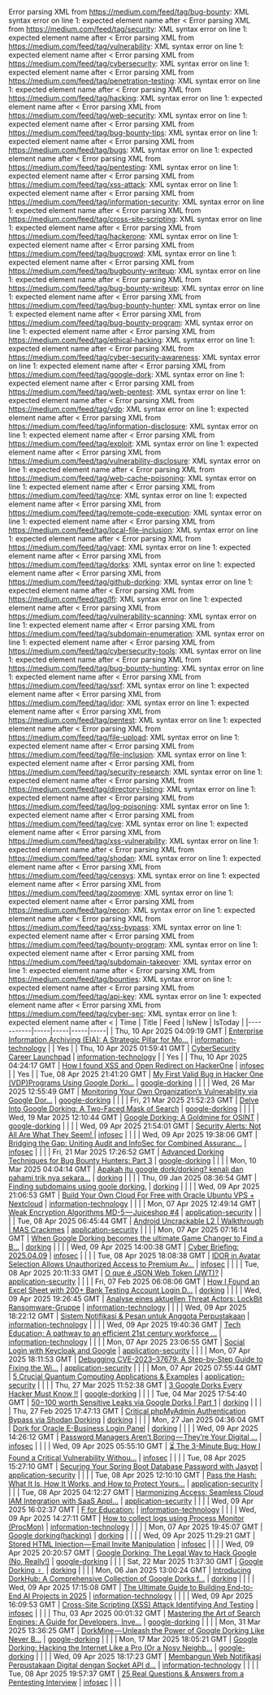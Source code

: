 Error parsing XML from https://medium.com/feed/tag/bug-bounty: XML syntax error on line 1: expected element name after <
Error parsing XML from https://medium.com/feed/tag/security: XML syntax error on line 1: expected element name after <
Error parsing XML from https://medium.com/feed/tag/vulnerability: XML syntax error on line 1: expected element name after <
Error parsing XML from https://medium.com/feed/tag/cybersecurity: XML syntax error on line 1: expected element name after <
Error parsing XML from https://medium.com/feed/tag/penetration-testing: XML syntax error on line 1: expected element name after <
Error parsing XML from https://medium.com/feed/tag/hacking: XML syntax error on line 1: expected element name after <
Error parsing XML from https://medium.com/feed/tag/web-security: XML syntax error on line 1: expected element name after <
Error parsing XML from https://medium.com/feed/tag/bug-bounty-tips: XML syntax error on line 1: expected element name after <
Error parsing XML from https://medium.com/feed/tag/bugs: XML syntax error on line 1: expected element name after <
Error parsing XML from https://medium.com/feed/tag/pentesting: XML syntax error on line 1: expected element name after <
Error parsing XML from https://medium.com/feed/tag/xss-attack: XML syntax error on line 1: expected element name after <
Error parsing XML from https://medium.com/feed/tag/information-security: XML syntax error on line 1: expected element name after <
Error parsing XML from https://medium.com/feed/tag/cross-site-scripting: XML syntax error on line 1: expected element name after <
Error parsing XML from https://medium.com/feed/tag/hackerone: XML syntax error on line 1: expected element name after <
Error parsing XML from https://medium.com/feed/tag/bugcrowd: XML syntax error on line 1: expected element name after <
Error parsing XML from https://medium.com/feed/tag/bugbounty-writeup: XML syntax error on line 1: expected element name after <
Error parsing XML from https://medium.com/feed/tag/bug-bounty-writeup: XML syntax error on line 1: expected element name after <
Error parsing XML from https://medium.com/feed/tag/bug-bounty-hunter: XML syntax error on line 1: expected element name after <
Error parsing XML from https://medium.com/feed/tag/bug-bounty-program: XML syntax error on line 1: expected element name after <
Error parsing XML from https://medium.com/feed/tag/ethical-hacking: XML syntax error on line 1: expected element name after <
Error parsing XML from https://medium.com/feed/tag/cyber-security-awareness: XML syntax error on line 1: expected element name after <
Error parsing XML from https://medium.com/feed/tag/google-dork: XML syntax error on line 1: expected element name after <
Error parsing XML from https://medium.com/feed/tag/web-pentest: XML syntax error on line 1: expected element name after <
Error parsing XML from https://medium.com/feed/tag/vdp: XML syntax error on line 1: expected element name after <
Error parsing XML from https://medium.com/feed/tag/information-disclosure: XML syntax error on line 1: expected element name after <
Error parsing XML from https://medium.com/feed/tag/exploit: XML syntax error on line 1: expected element name after <
Error parsing XML from https://medium.com/feed/tag/vulnerability-disclosure: XML syntax error on line 1: expected element name after <
Error parsing XML from https://medium.com/feed/tag/web-cache-poisoning: XML syntax error on line 1: expected element name after <
Error parsing XML from https://medium.com/feed/tag/rce: XML syntax error on line 1: expected element name after <
Error parsing XML from https://medium.com/feed/tag/remote-code-execution: XML syntax error on line 1: expected element name after <
Error parsing XML from https://medium.com/feed/tag/local-file-inclusion: XML syntax error on line 1: expected element name after <
Error parsing XML from https://medium.com/feed/tag/vapt: XML syntax error on line 1: expected element name after <
Error parsing XML from https://medium.com/feed/tag/dorks: XML syntax error on line 1: expected element name after <
Error parsing XML from https://medium.com/feed/tag/github-dorking: XML syntax error on line 1: expected element name after <
Error parsing XML from https://medium.com/feed/tag/lfi: XML syntax error on line 1: expected element name after <
Error parsing XML from https://medium.com/feed/tag/vulnerability-scanning: XML syntax error on line 1: expected element name after <
Error parsing XML from https://medium.com/feed/tag/subdomain-enumeration: XML syntax error on line 1: expected element name after <
Error parsing XML from https://medium.com/feed/tag/cybersecurity-tools: XML syntax error on line 1: expected element name after <
Error parsing XML from https://medium.com/feed/tag/bug-bounty-hunting: XML syntax error on line 1: expected element name after <
Error parsing XML from https://medium.com/feed/tag/ssrf: XML syntax error on line 1: expected element name after <
Error parsing XML from https://medium.com/feed/tag/idor: XML syntax error on line 1: expected element name after <
Error parsing XML from https://medium.com/feed/tag/pentest: XML syntax error on line 1: expected element name after <
Error parsing XML from https://medium.com/feed/tag/file-upload: XML syntax error on line 1: expected element name after <
Error parsing XML from https://medium.com/feed/tag/file-inclusion: XML syntax error on line 1: expected element name after <
Error parsing XML from https://medium.com/feed/tag/security-research: XML syntax error on line 1: expected element name after <
Error parsing XML from https://medium.com/feed/tag/directory-listing: XML syntax error on line 1: expected element name after <
Error parsing XML from https://medium.com/feed/tag/log-poisoning: XML syntax error on line 1: expected element name after <
Error parsing XML from https://medium.com/feed/tag/cve: XML syntax error on line 1: expected element name after <
Error parsing XML from https://medium.com/feed/tag/xss-vulnerability: XML syntax error on line 1: expected element name after <
Error parsing XML from https://medium.com/feed/tag/shodan: XML syntax error on line 1: expected element name after <
Error parsing XML from https://medium.com/feed/tag/censys: XML syntax error on line 1: expected element name after <
Error parsing XML from https://medium.com/feed/tag/zoomeye: XML syntax error on line 1: expected element name after <
Error parsing XML from https://medium.com/feed/tag/recon: XML syntax error on line 1: expected element name after <
Error parsing XML from https://medium.com/feed/tag/xss-bypass: XML syntax error on line 1: expected element name after <
Error parsing XML from https://medium.com/feed/tag/bounty-program: XML syntax error on line 1: expected element name after <
Error parsing XML from https://medium.com/feed/tag/subdomain-takeover: XML syntax error on line 1: expected element name after <
Error parsing XML from https://medium.com/feed/tag/bounties: XML syntax error on line 1: expected element name after <
Error parsing XML from https://medium.com/feed/tag/api-key: XML syntax error on line 1: expected element name after <
Error parsing XML from https://medium.com/feed/tag/cyber-sec: XML syntax error on line 1: expected element name after <
| Time | Title | Feed | IsNew | IsToday |
|-----------|-----|-----|-----|-----|
| Thu, 10 Apr 2025 04:09:19 GMT | [Enterprise Information Archiving (EIA): A Strategic Pillar for Mo...](https://medium.com/p/9038202421cf) | [information-technology](https://medium.com/feed/tag/information-technology) |  | Yes |
| Thu, 10 Apr 2025 01:59:41 GMT | [CyberSecurity Career Launchpad](https://medium.com/p/40174739ed4c) | [information-technology](https://medium.com/feed/tag/information-technology) |  | Yes |
| Thu, 10 Apr 2025 04:24:17 GMT | [How I found XSS and Open Redirect on HackerOne](https://medium.com/p/81c478606579) | [infosec](https://medium.com/feed/tag/infosec) |  | Yes |
| Tue, 08 Apr 2025 21:41:20 GMT | [My First Valid Bug in Hacker One (VDP)Programs Using Google Dorki...](https://medium.com/p/913926fb8489) | [google-dorking](https://medium.com/feed/tag/google-dorking) |  |  |
| Wed, 26 Mar 2025 12:55:49 GMT | [Monitoring Your Own Organization’s Vulnerability via Google Dor...](https://medium.com/p/b0577ad7c81b) | [google-dorking](https://medium.com/feed/tag/google-dorking) |  |  |
| Fri, 21 Mar 2025 21:52:23 GMT | [Delve Into Google Dorking: A Two-Faced Mask of Search](https://medium.com/p/dfa947a336ac) | [google-dorking](https://medium.com/feed/tag/google-dorking) |  |  |
| Wed, 19 Mar 2025 12:10:44 GMT | [Google Dorking: A Goldmine for OSINT](https://medium.com/p/12c536e68c22) | [google-dorking](https://medium.com/feed/tag/google-dorking) |  |  |
| Wed, 09 Apr 2025 21:54:01 GMT | [ Security Alerts: Not All Are What They Seem! ](https://medium.com/p/a45875df4dd3) | [infosec](https://medium.com/feed/tag/infosec) |  |  |
| Wed, 09 Apr 2025 19:38:06 GMT | [Bridging the Gap: Uniting Audit and InfoSec for Combined Assuranc...](https://medium.com/p/5233d6763256) | [infosec](https://medium.com/feed/tag/infosec) |  |  |
| Fri, 21 Mar 2025 17:26:52 GMT | [Advanced Dorking Techniques for Bug Bounty Hunters: Part 3](https://medium.com/p/2bdadc8acf38) | [google-dorking](https://medium.com/feed/tag/google-dorking) |  |  |
| Mon, 10 Mar 2025 04:04:14 GMT | [Apakah itu google dork/dorking? kenali dan pahami trik nya sekara...](https://medium.com/p/21d49befc939) | [dorking](https://medium.com/feed/tag/dorking) |  |  |
| Thu, 09 Jan 2025 08:36:54 GMT | [Finding subdomains using goole dorking.](https://medium.com/p/4d6966e70637) | [dorking](https://medium.com/feed/tag/dorking) |  |  |
| Wed, 09 Apr 2025 21:06:53 GMT | [Build Your Own Cloud For Free with Oracle Ubuntu VPS + Nextcloud](https://medium.com/p/d1437edd19cd) | [information-technology](https://medium.com/feed/tag/information-technology) |  |  |
| Mon, 07 Apr 2025 12:49:14 GMT | [Weak Encryption Algorithms MD-5 — Juiceshop #4](https://medium.com/p/6de4a6b1a844) | [application-security](https://medium.com/feed/tag/application-security) |  |  |
| Tue, 08 Apr 2025 06:45:44 GMT | [Android Uncrackable L2 \| Walkthrough \| MAS Crackmes](https://medium.com/p/2dad499dca7a) | [application-security](https://medium.com/feed/tag/application-security) |  |  |
| Mon, 07 Apr 2025 07:16:14 GMT | [When Google Dorking becomes the ultimate Game Changer to Find a B...](https://medium.com/p/f1ec94642c84) | [dorking](https://medium.com/feed/tag/dorking) |  |  |
| Wed, 09 Apr 2025 14:00:38 GMT | [Cyber Briefing: 2025.04.09](https://medium.com/p/589906710d11) | [infosec](https://medium.com/feed/tag/infosec) |  |  |
| Tue, 08 Apr 2025 18:08:38 GMT | [IDOR in Avatar Selection Allows Unauthorized Access to Premium Av...](https://medium.com/p/57ab276d2b6e) | [infosec](https://medium.com/feed/tag/infosec) |  |  |
| Tue, 08 Apr 2025 20:11:33 GMT | [O que é JSON Web Token (JWT)?](https://medium.com/p/0494b601cf26) | [application-security](https://medium.com/feed/tag/application-security) |  |  |
| Fri, 07 Feb 2025 06:08:06 GMT | [How I Found an Excel Sheet with 200+ Bank Testing Account Login D...](https://medium.com/p/883c38492424) | [dorking](https://medium.com/feed/tag/dorking) |  |  |
| Wed, 09 Apr 2025 19:26:45 GMT | [Analyse eines aktuellen Threat Actors: LockBit Ransomware-Gruppe](https://medium.com/p/62ff704c4308) | [information-technology](https://medium.com/feed/tag/information-technology) |  |  |
| Wed, 09 Apr 2025 18:22:12 GMT | [Sistem Notifikasi & Pesan untuk Anggota Perpustakaan](https://medium.com/p/5362e0a3560a) | [information-technology](https://medium.com/feed/tag/information-technology) |  |  |
| Wed, 09 Apr 2025 19:40:36 GMT | [Tech Education; A pathway to an efficient 21st century workforce ...](https://medium.com/p/bd570e2ddce7) | [information-technology](https://medium.com/feed/tag/information-technology) |  |  |
| Mon, 07 Apr 2025 23:06:55 GMT | [Social Login with Keycloak and Google](https://medium.com/p/7114dd15895a) | [application-security](https://medium.com/feed/tag/application-security) |  |  |
| Mon, 07 Apr 2025 18:11:53 GMT | [Debugging CVE-2023–37679: A Step-by-Step Guide to Fixing the Wi...](https://medium.com/p/34c00aa3594e) | [application-security](https://medium.com/feed/tag/application-security) |  |  |
| Mon, 07 Apr 2025 07:55:44 GMT | [5 Crucial Quantum Computing Applications & Examples](https://medium.com/p/2fa72bad5428) | [application-security](https://medium.com/feed/tag/application-security) |  |  |
| Thu, 27 Mar 2025 11:52:38 GMT | [3 Google Dorks Every Hacker Must Know !!](https://medium.com/p/e45e4014a168) | [google-dorking](https://medium.com/feed/tag/google-dorking) |  |  |
| Tue, 04 Mar 2025 17:54:40 GMT | [$50-$100 worth Sensitive Leaks via Google Dorks \| Part 1](https://medium.com/p/b5e72af87513) | [dorking](https://medium.com/feed/tag/dorking) |  |  |
| Thu, 27 Feb 2025 17:47:13 GMT | [Critical phpMyAdmin Authentication Bypass via Shodan Dorking](https://medium.com/p/9bf664d053f7) | [dorking](https://medium.com/feed/tag/dorking) |  |  |
| Mon, 27 Jan 2025 04:36:04 GMT | [Dork for Oracle E-Business Login Panel](https://medium.com/p/6eaf3c1d16bd) | [dorking](https://medium.com/feed/tag/dorking) |  |  |
| Wed, 09 Apr 2025 14:26:12 GMT | [Password Managers Aren’t Boring — They’re Your Digital ...](https://medium.com/p/548afc156300) | [infosec](https://medium.com/feed/tag/infosec) |  |  |
| Wed, 09 Apr 2025 05:55:10 GMT | [⏳ The 3-Minute Bug: How I Found a Critical Vulnerability Withou...](https://medium.com/p/750a7b2913e8) | [infosec](https://medium.com/feed/tag/infosec) |  |  |
| Tue, 08 Apr 2025 15:27:10 GMT | [Securing Your Spring Boot Database Password with Jasypt](https://medium.com/p/800677071f1b) | [application-security](https://medium.com/feed/tag/application-security) |  |  |
| Tue, 08 Apr 2025 12:10:10 GMT | [Pass the Hash: What It Is, How It Works, and How to Protect Yours...](https://medium.com/p/37d2af6e5f68) | [application-security](https://medium.com/feed/tag/application-security) |  |  |
| Tue, 08 Apr 2025 04:12:27 GMT | [Harmonizing Access: Seamless Cloud IAM Integration with SaaS Appl...](https://medium.com/p/fda96fd1e7aa) | [application-security](https://medium.com/feed/tag/application-security) |  |  |
| Wed, 09 Apr 2025 16:02:37 GMT | [F for Education:](https://medium.com/p/baa1e1ba09d0) | [information-technology](https://medium.com/feed/tag/information-technology) |  |  |
| Wed, 09 Apr 2025 14:27:11 GMT | [How to collect logs using Process Monitor (ProcMon)](https://medium.com/p/3b7c2a590e49) | [information-technology](https://medium.com/feed/tag/information-technology) |  |  |
| Mon, 07 Apr 2025 19:45:07 GMT | [Google dorking(hacking)](https://medium.com/p/4f43bb5aeb2a) | [dorking](https://medium.com/feed/tag/dorking) |  |  |
| Wed, 09 Apr 2025 11:29:21 GMT | [Stored HTML Injection — Email Invite Manipulation](https://medium.com/p/63022e21d5db) | [infosec](https://medium.com/feed/tag/infosec) |  |  |
| Wed, 09 Apr 2025 20:20:57 GMT | [Google Dorking: The Legal Way to Hack Google (No, Really!)](https://medium.com/p/944cba868c7b) | [google-dorking](https://medium.com/feed/tag/google-dorking) |  |  |
| Sat, 22 Mar 2025 11:37:30 GMT | [‎Google Dorking ️‍♀️ ‎](https://medium.com/p/60e68705ec7a) | [dorking](https://medium.com/feed/tag/dorking) |  |  |
| Mon, 06 Jan 2025 13:00:24 GMT | [Introducing DorkHub: A Comprehensive Collection of Google Dorks f...](https://medium.com/p/1df08bb0aa45) | [dorking](https://medium.com/feed/tag/dorking) |  |  |
| Wed, 09 Apr 2025 17:15:08 GMT | [The Ultimate Guide to Building End-to-End AI Projects in 2025](https://medium.com/p/6e2c2a9c4904) | [information-technology](https://medium.com/feed/tag/information-technology) |  |  |
| Wed, 09 Apr 2025 16:09:53 GMT | [Cross-Site Scripting (XSS) Attack Identifying And Testing](https://medium.com/p/07dc5437e1c4) | [infosec](https://medium.com/feed/tag/infosec) |  |  |
| Thu, 03 Apr 2025 00:01:32 GMT | [Mastering the Art of Search Engines: A Guide for Developers, Inve...](https://medium.com/p/6fb9d26e8050) | [google-dorking](https://medium.com/feed/tag/google-dorking) |  |  |
| Mon, 31 Mar 2025 13:36:25 GMT | [DorkMine — Unleash the Power of Google Dorking Like Never B...](https://medium.com/p/0eca2f05e111) | [google-dorking](https://medium.com/feed/tag/google-dorking) |  |  |
| Mon, 17 Mar 2025 18:05:21 GMT | [Google Dorking: Hacking the Internet Like a Pro (Or a Nosy Neighb...](https://medium.com/p/a58f3f2a2222) | [google-dorking](https://medium.com/feed/tag/google-dorking) |  |  |
| Wed, 09 Apr 2025 18:17:23 GMT | [Membangun Web Notifikasi Perpustakaan Digital dengan Socket API d...](https://medium.com/p/d46a44fe836d) | [information-technology](https://medium.com/feed/tag/information-technology) |  |  |
| Tue, 08 Apr 2025 19:57:37 GMT | [25 Real Questions & Answers from a Pentesting Interview](https://medium.com/p/aecc7085882a) | [infosec](https://medium.com/feed/tag/infosec) |  |  |

